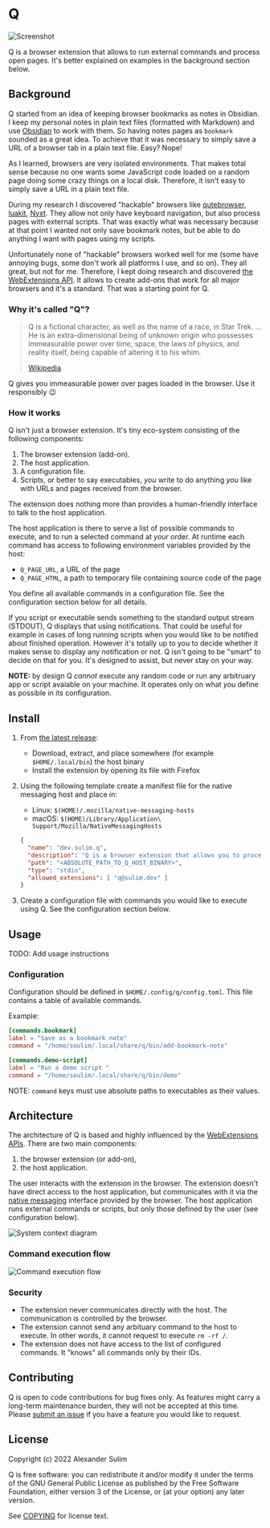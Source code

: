 # Q

![Screenshot][q-screenshot]

Q is a browser extension that allows to run external commands and process open
pages. It's better explained on examples in the background section below.

## Background

Q started from an idea of keeping browser bookmarks as notes in Obsidian. I
keep my personal notes in plain text files (formatted with Markdown) and use
[Obsidian](https://obsidian.md/) to work with them. So having notes pages as
`bookmark` sounded as a great idea. To achieve that it was necessary to simply
save a URL of a browser tab in a plain text file. Easy? Nope!

As I learned, browsers are very isolated environments. That makes total sense
because no one wants some JavaScript code loaded on a random page doing some
crazy things on a local disk. Therefore, it isn't easy to simply save a URL in a
plain text file.

During my research I discovered "hackable" browsers like
[qutebrowser](https://qutebrowser.org/), [luakit](https://luakit.github.io/),
[Nyxt](https://nyxt.atlas.engineer/). They allow not only have keyboard
navigation, but also process pages with external scripts. That was exactly what
was necessary because at that point I wanted not only save bookmark notes, but
be able to do anything I want with pages using my scripts.

Unfortunately none of "hackable" browsers worked well for me (some have
annoying bugs, some don't work all platforms I use, and so on). They all great,
but not for me. Therefore, I kept doing research and discovered [the
WebExtensions
API][webextensions-api].
It allows to create add-ons that work for all major browsers and it's a
standard. That was a starting point for Q.

### Why it's called "Q"?

> Q is a fictional character, as well as the name of a race, in Star Trek. ...
> He is an extra-dimensional being of unknown origin who possesses immeasurable
> power over time, space, the laws of physics, and reality itself, being
> capable of altering it to his whim.
>
> [Wikipedia](<https://en.wikipedia.org/wiki/Q_(Star_Trek)>)

Q gives you immeasurable power over pages loaded in the browser. Use it
responsibly :wink:

### How it works

Q isn't just a browser extension. It's tiny eco-system consisting of the
following components:

  1. The browser extension (add-on).
  2. The host application.
  3. A configuration file.
  4. Scripts, or better to say executables, *you* write to do anything *you* like
   with URLs and pages received from the browser.

The extension does nothing more than provides a human-friendly interface to
talk to the host application.

The host application is there to serve a list of possible commands to execute,
and to run a selected command at *your* order. At runtime each command has
access to following environment variables provided by the host:

  - `Q_PAGE_URL`, a URL of the page
  - `Q_PAGE_HTML`, a path to temporary file containing source code of the page

You define all available commands in a configuration file. See the
configuration section below for all details.

If you script or executable sends something to the standard output stream
(STDOUT), Q displays that using notifications. That could be useful for example
in cases of long running scripts when you would like to be notified about
finished operation. However it's totally up to you to decide whether it makes
sense to display any notification or not. Q isn't going to be "smart" to decide
on that for you. It's designed to assist, but never stay on your way.

**NOTE:** by design Q *cannot* execute any random code or run any arbitruary
app or script avaiable on your machine. It operates only on what *you* define
as possible in its configuration.

## Install

1. From [the latest release](https://github.com/soulim/q/releases/latest):

    - Download, extract, and place somewhere (for example `$HOME/.local/bin`) the host binary
    - Install the extension by opening its file with Firefox

2. Using the following template create a manifest file for the native messaging host and place in:

    - Linux: `$(HOME)/.mozilla/native-messaging-hosts`
    - macOS: `$(HOME)/Library/Application\ Support/Mozilla/NativeMessagingHosts`

    ```json
    {
      "name": "dev.sulim.q",
      "description": "Q is a browser extension that allows you to process web pages with external commands.",
      "path": "<ABSOLUTE_PATH_TO_Q_HOST_BINARY>",
      "type": "stdio",
      "allowed_extensions": [ "q@sulim.dev" ]
    }
    ```

3. Create a configuration file with commands you would like to execute using Q. See the configuration section below.

## Usage

TODO: Add usage instructions

### Configuration

Configuration should be defined in `$HOME/.config/q/config.toml`. This file
contains a table of available commands.

Example:

```toml
[commands.bookmark]
label = "Save as a bookmark note"
command = "/home/soulim/.local/share/q/bin/add-bookmark-note"

[commands.demo-script]
label = "Run a demo script "
command = "/home/soulim/.local/share/q/bin/demo"
```

NOTE: `command` keys must use absolute paths to executables as their values.

## Architecture

The architecture of Q is based and highly influenced by the [WebExtensions
APIs][webextensions-api]. There are two main components:

1. the browser extension (or add-on),
2. the host application.

The user interacts with the extension in the browser. The extension doesn't
have direct access to the host application, but communicates with it via the
[native messaging][native-messaging] interface provided by the browser. The
host application runs external commands or scripts, but only those defined by
the user (see configuration below).

![System context diagram][diagram-system-context]

### Command execution flow

![Command execution flow][diagram-command-execution]

### Security

  - The extension never communicates directly with the host. The communication is controlled by the browser.
  - The extension cannot send any arbituary command to the host to execute. In other words, it cannot request to execute `rm -rf /`.
  - The extension does not have access to the list of configured commands. It "knows" all commands only by their IDs.

## Contributing

Q is open to code contributions for bug fixes only. As features might carry a
long-term maintenance burden, they will not be accepted at this time. Please
[submit an issue](https://github.com/soulim/q/issues) if you have a feature you
would like to request.

## License

Copyright (c) 2022 Alexander Sulim

Q is free software: you can redistribute it and/or modify it under the terms of
the GNU General Public License as published by the Free Software Foundation,
either version 3 of the License, or (at your option) any later version.

See [COPYING](COPYING) for license text.

[webextensions-api]: https://developer.mozilla.org/en-US/docs/Mozilla/Add-ons/WebExtensions/Browser_support_for_JavaScript_APIs
[native-messaging]: https://developer.mozilla.org/en-US/docs/Mozilla/Add-ons/WebExtensions/Native_messaging
[diagram-system-context]: docs/context.puml.png
[diagram-command-execution]: docs/command-execution.puml.png
[q-screenshot]: docs/q-screenshot.png
